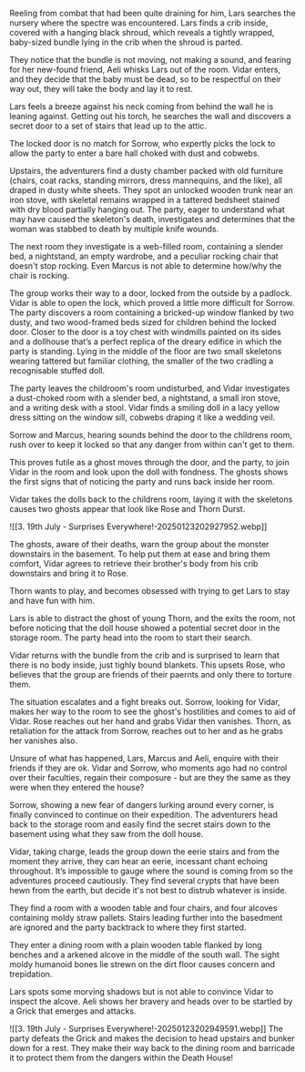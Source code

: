 Reeling from combat that had been quite draining for him, Lars searches the nursery where the spectre was encountered. Lars finds a crib inside, covered with a hanging black shroud, which reveals a tightly wrapped, baby-sized bundle lying in the crib when the shroud is parted.
 
They notice that the bundle is not moving, not making a sound, and fearing for her new-found friend, Aeli whisks Lars out of the room. Vidar enters, and they decide that the baby must be dead, so to be respectful on their way out, they will take the body and lay it to rest.
 
Lars feels a breeze against his neck coming from behind the wall he is leaning against. Getting out his torch, he searches the wall and discovers a secret door to a set of stairs that lead up to the attic.
 
The locked door is no match for Sorrow, who expertly picks the lock to allow the party to enter a bare hall choked with dust and cobwebs.
 
Upstairs, the adventurers find a dusty chamber packed with old furniture (chairs, coat racks, standing mirrors, dress mannequins, and the like), all draped in dusty white sheets. They spot an unlocked wooden trunk near an iron stove, with skeletal remains wrapped in a tattered bedsheet stained with dry blood partially hanging out. The party, eager to understand what may have caused the skeleton's death, investigates and determines that the woman was stabbed to death by multiple knife wounds.
 
The next room they investigate is a web-filled room, containing a slender bed, a nightstand, an empty wardrobe, and a peculiar rocking chair that doesn't stop rocking. Even Marcus is not able to determine how/why the chair is rocking.
 
The group works their way to a door, locked from the outside by a padlock. Vidar is able to open the lock, which proved a little more difficult for Sorrow. The party discovers a room containing a bricked-up window flanked by two dusty, and two wood-framed beds sized for children behind the locked door. Closer to the door is a toy chest with windmills painted on its sides and a dollhouse that’s a perfect replica of the dreary edifice in which the party is standing. Lying in the middle of the floor are two small skeletons wearing tattered but familiar clothing, the smaller of the two cradling a recognisable stuffed doll.
 
The party leaves the childroom's room undisturbed, and Vidar investigates a dust-choked room with a slender bed, a nightstand, a small iron stove, and a writing desk with a stool. Vidar finds a smiling doll in a lacy yellow dress sitting on the window sill, cobwebs draping it like a wedding veil.
 
Sorrow and Marcus, hearing sounds behind the door to the childrens room, rush over to keep it locked so that any danger from within can't get to them.
 
This proves futile as a ghost moves through the door, and the party, to join Vidar in the room and look upon the doll with fondness. The ghosts shows the first signs that of noticing the party and runs back inside her room.
 
Vidar takes the dolls back to the childrens room, laying it with the skeletons causes two ghosts appear that look like Rose and Thorn Durst. 

![[3. 19th July - Surprises Everywhere!-20250123202927952.webp]]

The ghosts, aware of their deaths, warn the group about the monster downstairs in the basement. To help put them at ease and bring them comfort, Vidar agrees to retrieve their brother's body from his crib downstairs and bring it to Rose.
 
Thorn wants to play, and becomes obsessed with trying to get Lars to stay and have fun with him.
 
Lars is able to distract the ghost of young Thorn, and the exits the room, not before noticing that the doll house showed a potential secret door in the storage room. The party head into the room to start their search.
 
Vidar returns with the bundle from the crib and is surprised to learn that there is no body inside, just tighly bound blankets. This upsets Rose, who believes that the group are friends of their paernts and only there to torture them.
 
The situation escalates and a fight breaks out. Sorrow, looking for Vidar, makes her way to the room to see the ghost's hostilities and comes to aid of Vidar. Rose reaches out her hand and grabs Vidar then vanishes. Thorn, as retaliation for the attack from Sorrow, reaches out to her and as he grabs her vanishes also.
 
Unsure of what has happened, Lars, Marcus and Aeli, enquire with their friends if they are ok. Vidar and Sorrow, who moments ago had no control over their faculties, regain their composure - but are they the same as they were when they entered the house?
 
Sorrow, showing a new fear of dangers lurking around every corner, is finally convinced to continue on their expedition. The adventurers head back to the storage room and easily find the secret stairs down to the basement using what they saw from the doll house.
 
Vidar, taking charge, leads the group down the eerie stairs and from the moment they arrive, they can hear an eerie, incessant chant echoing throughout. It’s impossible to gauge where the sound is coming from so the adventures proceed cautiously. They find several crypts that have been hewn from the earth, but decide it's not best to distrub whatever is inside.
 
They find a room with a wooden table and four chairs, and four alcoves containing moldy straw pallets. Stairs leading further into the basedment are ignored and the party backtrack to where they first started.
 
They enter a dining room with a plain wooden table flanked by long benches and a arkened alcove in the middle of the south wall. The sight moldy humanoid bones lie strewn on the dirt floor causes concern and trepidation.
 
Lars spots some morving shadows but is not able to convince Vidar to inspect the alcove. Aeli shows her bravery and heads over to be startled by a Grick that emerges and attacks.

![[3. 19th July - Surprises Everywhere!-20250123202949591.webp]]
The party defeats the Grick and makes the decision to head upstairs and bunker down for a rest. They make their way back to the dining room and barricade it to protect them from the dangers within the Death House!
